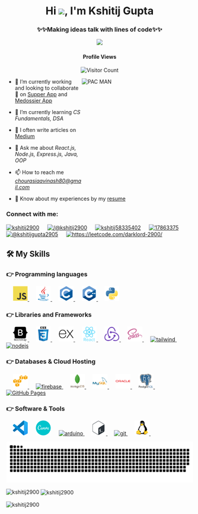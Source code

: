 ###  <h1 align="center">Hi <img src="https://raw.githubusercontent.com/MartinHeinz/MartinHeinz/master/wave.gif" width="30px">, I'm Kshitij Gupta </h1>
<h3 align="center">✨✨Making ideas talk with lines of code✨✨</h3>
<p align="center">
  <a href="https://github.com/DenverCoder1/readme-typing-svg"><img src="https://readme-typing-svg.herokuapp.com?font=Time+New+Roman&color=%23C8BE25&size=25&center=true&vCenter=true&width=600&height=100&lines=MERN+Stack+Developer;Pre+Final+Year+CSE+Undergrad;"></a>
</p>
<p align="center">
<h4 align="center" width="100%">Profile Views</h4>
<p align="center">
<img src="https://profile-counter.glitch.me/{kshitij2900}/count.svg" alt="Visitor Count" />
</p>
</p>
<img align="right" alt="PAC MAN" width="300" height="300" src="https://andrewmayneblog.files.wordpress.com/2023/03/maze_solution_pacman_pellets.gif?w=740&zoom=2">

- 🔭 I’m currently working and looking to collaborate 👯 on [Supper App](https://github.com/kshitij2900/supper) and [Medossier App](https://github.com/kshitij2900/medossier)

- 🌱 I’m currently learning *CS Fundamentals, DSA*

- 📝 I often write articles on [Medium](https://medium.com/@kshitijgupta2905)

- 💬 Ask me about *React.js, Node.js, Express.js, Java, OOP*

- 📫 How to reach me *chourasiaavinash80@gmail.com*

- 📄 Know about my experiences by my [resume](https://drive.google.com/file/d/1ufgzTlFnHYKy_u--dcOgZ--iPhMD1ZY3/view?usp=sharing)

<h3 align="left">Connect with me:</h3>
<p align="left">

  <a href="https://dev.to/kshitij2900" target="blank"><img align="center" src="https://raw.githubusercontent.com/rahuldkjain/github-profile-readme-generator/master/src/images/icons/Social/devto.svg" alt="kshitij2900" height="30" width="40" /></a>
&emsp;
  <a href="https://hashnode.com/@kshitij2900" target="blank"><img align="center" src="https://raw.githubusercontent.com/rahuldkjain/github-profile-readme-generator/master/src/images/icons/Social/hashnode.svg" alt="/@kshitij2900" height="30" width="40" /></a>
&emsp;
  <a href="https://twitter.com/kshitij58335402" target="blank"><img align="center" src="https://raw.githubusercontent.com/rahuldkjain/github-profile-readme-generator/master/src/images/icons/Social/twitter.svg" alt="kshitij58335402" height="30" width="40" /></a>
&emsp;
  <a href="https://stackoverflow.com/users/17863375" target="blank"><img align="center" src="https://raw.githubusercontent.com/rahuldkjain/github-profile-readme-generator/master/src/images/icons/Social/stack-overflow.svg" alt="17863375" height="30" width="40" /></a>
&emsp;
  <a href="https://medium.com/@kshitijgupta2905" target="blank"><img align="center" src="https://raw.githubusercontent.com/rahuldkjain/github-profile-readme-generator/master/src/images/icons/Social/medium.svg" alt="@kshitijgupta2905" height="30" width="40" /></a>
&emsp;
  <a href="https://leetcode.com/chourasiaavinash80/" target="blank"><img align="center" src="https://raw.githubusercontent.com/rahuldkjain/github-profile-readme-generator/master/src/images/icons/Social/leet-code.svg" alt="https://leetcode.com/darklord-2900/" height="30" width="40" /></a>
</p>

## 🛠️ My Skills

### 👉 Programming languages

<p align="left"> 
  &emsp;
  <a href="https://developer.mozilla.org/en-US/docs/Web/JavaScript" target="_blank" rel="noreferrer"> <img src="https://raw.githubusercontent.com/devicons/devicon/master/icons/javascript/javascript-original.svg" alt="javascript" width="40" height="40"/> </a> 
  &emsp;
  <a href="https://www.java.com" target="_blank" rel="noreferrer"> <img src="https://raw.githubusercontent.com/devicons/devicon/master/icons/java/java-original.svg" alt="java" width="40" height="40"/> </a> 
  &emsp;
  <a href="https://www.cprogramming.com/" target="_blank" rel="noreferrer"> <img src="https://raw.githubusercontent.com/devicons/devicon/master/icons/c/c-original.svg" alt="c" width="40" height="40"/> </a> 
  &emsp;
  <a href="https://www.w3schools.com/cpp/" target="_blank" rel="noreferrer"> <img src="https://raw.githubusercontent.com/devicons/devicon/master/icons/cplusplus/cplusplus-original.svg" alt="cplusplus" width="40" height="40"/> </a> 
  &emsp;
  <a href="https://www.python.org" target="_blank" rel="noreferrer"> <img src="https://raw.githubusercontent.com/devicons/devicon/master/icons/python/python-original.svg" alt="python" width="40" height="40"/> </a> 
</p>

### 👉 Libraries and Frameworks
<p align="left"> 
&emsp;
   <a href="https://getbootstrap.com" target="_blank" rel="noreferrer"> <img src="https://raw.githubusercontent.com/devicons/devicon/master/icons/bootstrap/bootstrap-plain-wordmark.svg" alt="bootstrap" width="40" height="40"/> </a> 
   &emsp; 
  <a href="https://www.w3schools.com/css/" target="_blank" rel="noreferrer"> <img src="https://raw.githubusercontent.com/devicons/devicon/master/icons/css3/css3-original-wordmark.svg" alt="css3" width="40" height="40"/> </a> 
   &emsp; 
  <a href="https://expressjs.com" target="_blank" rel="noreferrer"> <img src="https://github.com/devicons/devicon/blob/master/icons/express/express-original.svg" alt="express" width="40" height="40"/> </a> 
   &emsp; 
  <a href="https://reactjs.org/" target="_blank" rel="noreferrer"> <img src="https://raw.githubusercontent.com/devicons/devicon/master/icons/react/react-original-wordmark.svg" alt="react" width="40" height="40"/> </a> 
   &emsp; 
  <a href="https://redux.js.org" target="_blank" rel="noreferrer"> <img src="https://raw.githubusercontent.com/devicons/devicon/master/icons/redux/redux-original.svg" alt="redux" width="40" height="40"/> </a> 
   &emsp; 
  <a href="https://sass-lang.com" target="_blank" rel="noreferrer"> <img src="https://raw.githubusercontent.com/devicons/devicon/master/icons/sass/sass-original.svg" alt="sass" width="40" height="40"/> </a>
   &emsp; 
  <a href="https://tailwindcss.com/" target="_blank" rel="noreferrer"> <img src="https://www.vectorlogo.zone/logos/tailwindcss/tailwindcss-icon.svg" alt="tailwind" width="40" height="40"/> </a> 
   &emsp; 
  <a href="https://nodejs.org" target="_blank" rel="noreferrer"> <img src="https://github.com/rahuldkjain/github-profile-readme-generator/blob/master/src/images/icons/BackendDevelopment/nodejs.svg" alt="nodejs" width="40" height="40"/> </a> 
 </p>

### 👉 Databases & Cloud Hosting
<p align="left">
  &emsp;
  <a href="https://aws.amazon.com" target="_blank" rel="noreferrer"> <img src="https://github.com/devicons/devicon/blob/master/icons/amazonwebservices/amazonwebservices-original.svg" alt="aws" width="40" height="40"/> </a> 
  &emsp;
  <a href="https://firebase.google.com/" target="_blank" rel="noreferrer"> <img src="https://www.vectorlogo.zone/logos/firebase/firebase-icon.svg" alt="firebase" width="40" height="40"/> </a> 
  &emsp;
  <a href="https://www.mongodb.com/" target="_blank" rel="noreferrer"> <img src="https://raw.githubusercontent.com/devicons/devicon/master/icons/mongodb/mongodb-original-wordmark.svg" alt="mongodb" width="40" height="40"/> </a> 
  &emsp;
  <a href="https://www.mysql.com/" target="_blank" rel="noreferrer"> <img src="https://raw.githubusercontent.com/devicons/devicon/master/icons/mysql/mysql-original-wordmark.svg" alt="mysql" width="40" height="40"/> </a> 
  &emsp;
  <a href="https://www.oracle.com/" target="_blank" rel="noreferrer"> <img src="https://raw.githubusercontent.com/devicons/devicon/master/icons/oracle/oracle-original.svg" alt="oracle" width="40" height="40"/> </a> 
  &emsp;
  <a href="https://www.postgresql.org" target="_blank" rel="noreferrer"> <img src="https://raw.githubusercontent.com/devicons/devicon/master/icons/postgresql/postgresql-original-wordmark.svg" alt="postgresql" width="40" height="40"/> </a> 
  &emsp;
  <a href="https://www.github.com"><img alt="GitHub Pages" width="40" height="40" src="https://github.com/rahuldkjain/github-profile-readme-generator/blob/master/src/images/icons/Social/github.svg"></a>
 </p>

 ### 👉 Software & Tools
 
<p>
   &emsp;
   <a href="#" ><img alt="Visual Studio Code" src="https://github.com/devicons/devicon/blob/master/icons/vscode/vscode-original.svg" width="40" height="40"></a>
   &emsp;
   <a href="https://www.canva.com/"><img alt="Canva" src="https://github.com/devicons/devicon/blob/master/icons/canva/canva-original.svg" width="40" height="40"></a>
   &emsp;
   <a href="https://www.arduino.cc/" target="_blank" rel="noreferrer"> <img src="https://cdn.worldvectorlogo.com/logos/arduino-1.svg" alt="arduino" width="40" height="40"/> </a> 
   &emsp;
  <a href="https://www.gnu.org/software/bash/" target="_blank" rel="noreferrer"> <img src="https://github.com/devicons/devicon/blob/master/icons/bash/bash-plain.svg" width="40" height="40"/> </a>
   &emsp;
  <a href="https://git-scm.com/" target="_blank" rel="noreferrer"> <img src="https://www.vectorlogo.zone/logos/git-scm/git-scm-icon.svg" alt="git" width="40" height="40"/> </a> 
   &emsp;
  <a href="https://www.linux.org/" target="_blank" rel="noreferrer"> <img src="https://raw.githubusercontent.com/devicons/devicon/master/icons/linux/linux-original.svg" alt="linux" width="40" height="40"/> </a> 
   &emsp;
  </p>
  <div align="center">
  <a href="https://1999azzar.github.io/1999AZZAR/">
  <img  src="https://github.com/1999AZZAR/1999AZZAR/blob/main/resources/img/grid-snake.svg"
       alt="snake" /></a>
</div>
<div>
<p> <img align="left" src="https://github-readme-stats.vercel.app/api/top-langs?username=kshitij2900&show_icons=true&locale=en&layout=compact" alt="kshitij2900" /></p>

<p>&nbsp;<img align="center" src="https://github-readme-stats.vercel.app/api?username=kshitij2900&show_icons=true&locale=en" alt="kshitij2900" /></p>

<p><img align="center" src="https://github-readme-streak-stats.herokuapp.com/?user=kshitij2900&" alt="kshitij2900" /></p>
</div>
